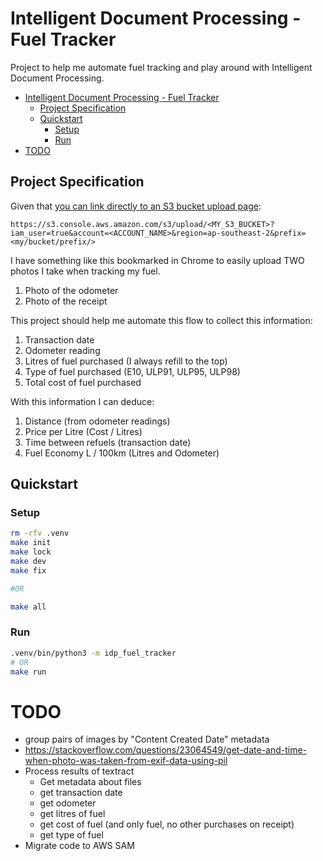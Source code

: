 # Intelligent Document Processing - Fuel Tracker


Project to help me automate fuel tracking and play around with Intelligent Document Processing.

<!--TOC-->

- [Intelligent Document Processing - Fuel Tracker](#intelligent-document-processing---fuel-tracker)
  - [Project Specification](#project-specification)
  - [Quickstart](#quickstart)
    - [Setup](#setup)
    - [Run](#run)
- [TODO](#todo)

<!--TOC-->

## Project Specification

Given that [you can link directly to an S3 bucket upload page](https://stackoverflow.com/a/75441060/622276):

```
https://s3.console.aws.amazon.com/s3/upload/<MY_S3_BUCKET>?iam_user=true&account=<ACCOUNT_NAME>&region=ap-southeast-2&prefix=<my/bucket/prefix/>
```

I have something like this bookmarked in Chrome to easily upload TWO photos I take when tracking my fuel.

1. Photo of the odometer
2. Photo of the receipt

This project should help me automate this flow to collect this information:

1. Transaction date
2. Odometer reading
3. Litres of fuel purchased (I always refill to the top)
4. Type of fuel purchased (E10, ULP91, ULP95, ULP98)
5. Total cost of fuel purchased

With this information I can deduce:

1. Distance (from odometer readings)
2. Price per Litre (Cost / Litres)
3. Time between refuels (transaction date)
4. Fuel Economy L / 100km (Litres and Odometer)

## Quickstart

### Setup

```sh
rm -rfv .venv
make init 
make lock 
make dev 
make fix

#OR

make all
```

### Run


```sh
.venv/bin/python3 -m idp_fuel_tracker
# OR 
make run
```


# TODO
 - group pairs of images by "Content Created Date" metadata
  - https://stackoverflow.com/questions/23064549/get-date-and-time-when-photo-was-taken-from-exif-data-using-pil
 - Process results of textract 
    - Get metadata about files
    - get transaction date
    - get odometer
    - get litres of fuel
    - get cost of fuel (and only fuel, no other purchases on receipt)
    - get type of fuel
 - Migrate code to AWS SAM 